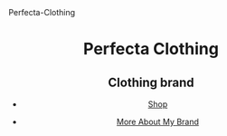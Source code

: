 <html> <section>
  <head>
                Perfecta-Clothing </section> </html>
                <h1> Perfecta Clothing </h1>
<h2> Clothing brand </h2>

<ul> <li><a href="newpage">  Shop </a> </li> </ul>

<ul> <li>  <a href="newpage"> More About My Brand </a> </li> </ul>
<style>
 h1, h2, ul {
        text-align: center;
      }
 </style>
</head>
